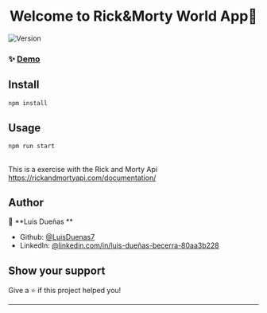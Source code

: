<h1 align="center">Welcome to Rick&Morty World App👋</h1>
<p>
  <img alt="Version" src="https://img.shields.io/badge/version-0.1.0-blue.svg?cacheSeconds=2592000" />
</p>

> 


### ✨ [Demo](https://rickandmorty-ld7.netlify.app/)

## Install

```sh
npm install
```

## Usage

```sh
npm run start
```

##

This is a exercise with the Rick and Morty Api
https://rickandmortyapi.com/documentation/


## Author

👤 **Luis Dueñas  **

* Github: [@LuisDuenas7  ](https://github.com/LuisDuenas7  )
* LinkedIn: [@linkedin.com\/in\/luis-dueñas-becerra-80aa3b228](https://linkedin.com/in/linkedin.com\/in\/luis-dueñas-becerra-80aa3b228)

## Show your support

Give a ⭐️ if this project helped you!

***
